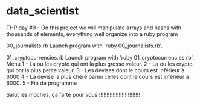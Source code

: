 # data_scientist

THP day #9 - On this project we will manipulate arrays and hashs with thousands of elements, everything well organize into a ruby program

00_journalists.rb
Launch program with 'ruby 00_journalists.rb'.


01_cryptocurrencies.rb
Launch program with 'ruby 01_cryptocurrencies.rb'.
Menu
	1 - La ou les crypto qui ont la plus grosse valeur.
	2 - La ou les crypto qui ont la plus petite valeur.
	3 - Les devises dont le cours est inférieur à 6000
	4 - La devise la plus chère parmi celles dont le cours est inférieur à 6000.
	5 - Fin de programme
 
 Salut les moches, ça farte pour vous !!!!!!!!!!!!!!!!!!!!!!!!!!!